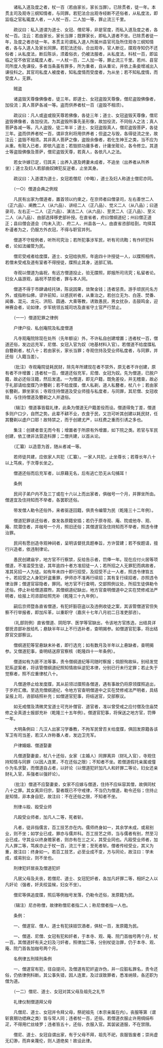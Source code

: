 <!-- { "loadSidebar": true } -->
　　诸私入道及度之者，杖一百（若由家长，家长当罪）。已除贯者，徒一年。本贯主司及观寺三纲知情者，与同罪。若犯法合出观寺经断不还俗者，从私度法，即监临之官私辄度人者，一人杖一百，二人加一等，罪止流三千里。

　　疏议曰：私入道谓为道士、女冠、僧尼等，非是官度，而私入道及度之者，各杖一百。注云：若由家长，家长当罪；既罪家长，即私入道者不坐。已除贯者徒一年，及度之者亦徒一年。本贯主司谓私入道人所属州县官司及所住观寺三纲知情者，各与入道人及家长同罪。若犯法还俗，合出观寺，官人断讫，牒观寺知仍不还俗者；从私度法，断后陈诉，须着俗衣，仍被法服者，从私度法，科杖一百，即监临之官不依官法辄度人者，一人杖一百，二人加一等，罪止流三千里。若州、县官司所度人免课役，多者当条虽有罪多，所为重者，自从重论，并依上条妾增减出入课役科之。其官司私度人被度者，知私度情而受度者，为从坐；若不知私度情，而受度人，无罪。

　　贼盗

　　诸盗毁天尊像佛像者，徒三年。即道士、女冠盗毁天尊像，僧尼盗毁佛像者，加役流；真人菩萨各减一等。盗而供养者杖一百（盗毁不相须）。

　　疏议曰：凡人或盗或毁天尊若佛像，各徒三年；道士、女冠盗毁天尊像，僧尼盗毁佛像者，各加役流。为其盗毁所事先圣形像，故加役流，不同俗人之法；真人菩萨各减一等。凡人盗毁，徒二年半；道士、女冠盗毁真人，僧尼盗毁菩萨，各徒三年。盗而供养者杖一百，谓非贪利将用供养者；但盗之与毁，各得徒流之坐，故注云：盗毁不相须。其非真人菩萨之像，盗毁余像者，若化生神王之类，当不应为从重。有赃入已者，即依凡盗法；若毁损功庸多者，计庸坐赃论，各令修立。其道士等盗毁佛像及菩萨，僧尼盗毁天尊，若真人，各依凡人之法。

　　若女许嫁已定，归其夫；出养入道及娉妻未成者，不追坐（出养者从所养坐）；道士及妇人若部曲奴婢犯反逆者，止坐其身。

　　疏议曰：入道谓为道士，女冠若僧尼（中略），道士及妇人称道士僧尼亦同。

　　（一○）僧道会典之例规

　　凡民有出家为僧道者，置首领以约束之，在京师者曰僧录司，左右善世二人（正六品）、阐教二人（从六品）、讲经二人（正八品）、觉义二人（从八品）；曰道录司，左右正一二人（正六品）、演法二人（从六品）、至灵二人（正八品）、至义二人（从八品）、由部选择移吏部补授。在直省者，府曰僧纲道纪；州曰僧正道正；县曰僧会道会（均未入流）、府二人、州县各一人，由直省咨部给剳，均择其朴谨者为之，仍服方外衣冠，不得与职官并列。

　　僧道不守规例者，听所司究治；若所犯事涉军民，听有司讯鞫；有作奸犯科者，论如法编管为民。

　　僧尼受戒者给度牒，道士、女冠给执照，年逾四十许授徒一人，以牒照相传。若僧未受戒及道有室者不得授徒，牒照止其身，送部汇销。

　　寺观以僧道为庙祝，有远方僧道投止，验无牒照，即报所司讯究；私留者论。妇女人庙游观，庙祝不禁拒者，罪与本人同。

　　僧道不得于市肆诵经托钵，陈说因果，敛聚金钱；违者惩责。游手顽民托名方外，或指称仙佛，谬许前知，以惑民听者，从重治之。若创立无为、白莲、焚番、闻番、混元、龙元、洪阳、圆通、大乘等教，诱致愚民，男女扰杂，击鼓鸣金，迎神赛会者，论如律，步军统领五城司坊及直省守土官严行禁止。

　　（一一）僧道犯罪之律例

　　户律户役、私创庵院及私度僧道

　　凡寺观庵院除现在处所（先年额设）外，不许私自创建增置；违者杖一百，僧道还俗，发边远充军，尼僧、女冠入官为奴（地基材料入官）。若僧道不给度牒私自簪剃者，杖八十；若由家长，家长当罪；寺观住持及受业师私度者，与同罪，并还俗（入籍当差）。

　　（批注）寺观庵院徒耗民财，除先年所建现在者不禁外，原无者不许创建，原有者不许增置；违者杖一百，僧道还俗充军，尼僧、女冠为奴。先为僧道，已脱户籍，故必还俗注籍，然后发遣。一为僧道，即无户籍，既免差役，并无稽查，故必于礼部请给度牒乃许簪剃；若不给度牒，僧人私剃，道人私簪者，杖八十；若由家长簪剃，罪坐家长；寺观住持僧道及受业师擅与私度者，与同罪，其尼僧、女冠收赎，与住持僧道及簪剃之人并退俗。

　　（辑注）僧道事皆载礼律，此条为僧道无户籍差役而设。僧道得免丁差，僧道多则户口少，自然之势。此辈不耕不业，衣食于民，又岂可听其创建以耗民财，任其簪剃以虚户口耶！故特禁之，而于创建尤严，以枉费之重而引诱之多也。

　　集注：创建者昔无而今有；增置者于所原有外增置，如下院之类。若官与军民创建，依工律非法营造科罪；二僧共建，以首从论。

　　（汇纂）以造意为首，随从者减一等。

　　若师徒共建，应依家人共犯（汇纂）。一家人共犯，止坐尊长；若尊长年八十以上笃疾，于次尊长坐之。

　　僧道还俗而后充军者，以原藉无名，后有逃亡恐无从勾捕耳！

　　条例

　　民间子弟户内不及三丁或在十六以上而出家者，俱枷号一个月，并罪坐所由。僧道宜及住持知而不举者，各罢职还俗。

　　带发僧人勒令还俗外，来者驱逐回籍，俱责令编管为民（乾隆三十二年例）。

　　僧道犯罪该还俗者，查发各原籍安插；若仍于原寺观、庵、院或他寺、观、庵、院潜住者，并枷号一个月，照旧还俗；其僧道官及住持知而不举者，照违令律治罪。

　　民间有愿创造寺观神祠者，呈明该督抚具题奉旨，方许营建；若不俟题请，擅行兴造者，依违制律论。

　　愚民创建庙宇，地方官不行察禁，反给告示者，罚俸一年。现在应付火居等项僧道，不准滥受生徒，其年逾四十者方准招徒一人；若所招之人无罪犯而病故者，准其另招一人为徒。如有年未四十即行招受，及招受不止一人者，照违令律笞五十。若招受之人身犯奸盗重罪，伊师亦不准再行续招；其有复行续招者，亦照违令律治罪；僧道官容隐者，罪同。地方官不行查明，交部照例议处，所招生徒俱勒令还俗。停止补给僧道牃煦，其僧纲道纪缺出，地方官查明僧道中之实在焚修戒法严明者，给报上司咨部给照充补（乾隆三十九年例）。

　　嗣后京师暨各直省僧道，有犯奸脏窃盗以及违例收徒之案，其该管僧道官但失察不行举报者，即加斥革，以重职守（嘉庆十七年八月初二日准吏部咨）。

　　（礼部则例）直省僧道、阴阳学、医学等官缺出，令该地方官拣选，出结具详督抚咨部补放给札；悬缺半年以上不行选补者，查明揭参。如僧道官犯事，将出结原官交部察议。

　　僧纲道犯等官悬缺末补者，即行选充；如有数月及半年以上悬缺者，查明揭参。又僧道犯事，查明结送原官察核（乾隆四十一年条例）。

　　僧道如有为匪不法等事，责令僧纲道纪等司随时察报；倘胆徇故纵，别经发觉犯系逆案者，将该管僧纲道纪照知情故纵逆犯本律，分别已行未行定罪；若止失于觉察者，照不应重律杖八十。

　　凡僧道停止给发度牒，其从前领过牒照各僧道，遇有事故仍将原领牒照追出，于岁府汇缴。至选充僧纲道纪，令地方官查明僧道中之实在焚修戒法严明者，具结呈报上司，咨部结照补充；如僧道官犯事，将结送官，交部察议。

　　如无戒僧及清微灵宝道士可充补僧官、道官者，准以曾受戒之应付僧及住庙焚修之全真道士报部充补（乾隆三十五年例）。僧道官犯事，将保送之地方官，罚俸一年。

　　大明条例曰：凡汉人出家习学番教，不拘军民曾否关给度牒，俱回发原籍各该军卫有司当差，若汉人诈称番人者，发边卫充军。

　　户律婚姻、僧道娶妻

　　凡僧道娶妻妾，杖八十还俗，女家（主婚人）同罪离异（财礼入官），寺观住持知情与同罪（以因人连累，不在还俗之限）；不知者不坐。若僧道假托亲属或僮仆为名求娶，而僧道自占者，以奸论（以僧道犯奸加凡人和奸罪二等论，妇女还亲财礼入官，系强者以强奸论）。

　　（批注）僧道不应娶妻妾，女家不应嫁与僧道，住持不应纵容其僧，故俱同杖八十之罪。其女离异归宗，娶者既已不守戒律，不当仍为僧道，勒令还俗；住持止是知情，非本身自犯，故注曰：不在还俗之限，不知者不坐。

　　刑律斗殴、殴受业师

　　凡殴受业师者，加凡人二等，死者斩。

　　凡者，徒非指儒言，百工技艺亦在内。儒师终身如一，其余学未成，或易别业，则不坐；如学业已成，罪亦与儒并科。百工技艺之师，当与儒者有别，然至习业已成，守其业以终身赡家者，则亦有在三之义，其受业同也。凡殴受业师者，加凡人罪二等，笃疾亦止于杖一百，流三千里；至死者斩。僧者传经受业，其义为重，故注曰：终身如一。若百工技艺，必至业成不变，方与同论，故注曰：学未成，或易别业，则不坐也。

　　刑律犯奸居丧及僧道犯奸

　　凡居父母及夫丧，若僧尼、道士、女冠犯奸者，各加凡奸罪二等，相奸之人以凡奸论（强者，奸夫绞监候，妇女不坐）。

　　僧尼等俱追度牒，照后等例枷号发落，仍勒令还俗，发原籍为民。

　　（辑注）尼亦称僧，故律称僧尼者指二人；称尼僧者指一人也。

　　条例：

　　一、僧道官、僧人、道士有犯挟妓饮酒者，俱杖一百，发原籍为民。

　　一、僧道、尼僧、女冠有犯和奸者，于本寺、观、庵、院门首枷号两个月，杖一百。其僧道奸有夫之妇及刁奸者，照律加二等，分别杖徒治罪，仍于本寺、观、庵、院门首各加枷号两个月。

　　名例律五刑赎刑条例

　　一、僧道官有犯，径自提问，及僧道有犯奸盗诈伪，并一应脏私罪名，责令还俗，仍依律例科断。其公事失错，因人连累，及过误致罪者，悉准纳赎，各还职为僧为道。

　　（一二）僧尼、道士、女冠对其父母及祖先之礼节

　　礼律仪制僧道拜父母

　　凡僧尼、道士、女冠并令拜父母，祭祀祖先（本宗亲属在内）。丧服等第（谓斩衰期功缌麻之类）皆与常人同；违者杖一百，还俗。若僧道衣服止许用绸绢布疋，不得用纻丝绫罗；违者笞五十，还俗，衣服入官。其袈裟道服，不在禁限。

　　僧尼、道士、女冠自谓出家，有于父母不拜，祖先不祀，丧服皆废者；崇尚虚无幻渺，而弃亲蔑伦，则人道绝矣！故设此律。

